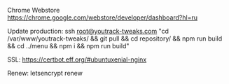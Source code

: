 Chrome Webstore
https://chrome.google.com/webstore/developer/dashboard?hl=ru

Update production:
ssh root@youtrack-tweaks.com "cd /var/www/youtrack-tweaks/ && git pull && cd repository/ && npm run build && cd ../menu && npm i && npm run build"

SSL:
https://certbot.eff.org/#ubuntuxenial-nginx

Renew:
letsencrypt renew